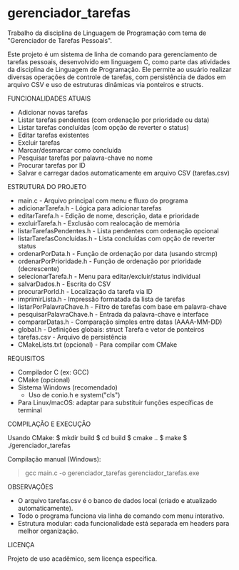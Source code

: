 # gerenciador_tarefas
 Trabalho da disciplina de Linguagem de Programação com tema de "Gerenciador de Tarefas Pessoais".

Este projeto é um sistema de linha de comando para gerenciamento de tarefas pessoais, desenvolvido em linguagem C, como parte das atividades da disciplina de Linguagem de Programação. Ele permite ao usuário realizar diversas operações de controle de tarefas, com persistência de dados em arquivo CSV e uso de estruturas dinâmicas via ponteiros e structs.

FUNCIONALIDADES ATUAIS

- Adicionar novas tarefas
- Listar tarefas pendentes (com ordenação por prioridade ou data)
- Listar tarefas concluídas (com opção de reverter o status)
- Editar tarefas existentes
- Excluir tarefas
- Marcar/desmarcar como concluída
- Pesquisar tarefas por palavra-chave no nome
- Procurar tarefas por ID
- Salvar e carregar dados automaticamente em arquivo CSV (tarefas.csv)

ESTRUTURA DO PROJETO

- main.c - Arquivo principal com menu e fluxo do programa
- adicionarTarefa.h - Lógica para adicionar tarefas
- editarTarefa.h - Edição de nome, descrição, data e prioridade
- excluirTarefa.h - Exclusão com realocação de memória
- listarTarefasPendentes.h - Lista pendentes com ordenação opcional
- listarTarefasConcluidas.h - Lista concluídas com opção de reverter status
- ordenarPorData.h - Função de ordenação por data (usando strcmp)
- ordenarPorPrioridade.h - Função de ordenação por prioridade (decrescente)
- selecionarTarefa.h - Menu para editar/excluir/status individual
- salvarDados.h - Escrita do CSV
- procurarPorId.h - Localização da tarefa via ID
- imprimirLista.h - Impressão formatada da lista de tarefas
- listarPorPalavraChave.h - Filtro de tarefas com base em palavra-chave
- pesquisarPalavraChave.h - Entrada da palavra-chave e interface
- compararDatas.h - Comparação simples entre datas (AAAA-MM-DD)
- global.h - Definições globais: struct Tarefa e vetor de ponteiros
- tarefas.csv - Arquivo de persistência
- CMakeLists.txt (opcional) - Para compilar com CMake

REQUISITOS

- Compilador C (ex: GCC)
- CMake (opcional)
- Sistema Windows (recomendado)
    - Uso de conio.h e system("cls")
- Para Linux/macOS: adaptar para substituir funções específicas de terminal

COMPILAÇÃO E EXECUÇÃO

Usando CMake:
$ mkdir build
$ cd build
$ cmake ..
$ make
$ ./gerenciador_tarefas

Compilação manual (Windows):
> gcc main.c -o gerenciador_tarefas
> gerenciador_tarefas.exe

OBSERVAÇÕES

- O arquivo tarefas.csv é o banco de dados local (criado e atualizado automaticamente).
- Todo o programa funciona via linha de comando com menu interativo.
- Estrutura modular: cada funcionalidade está separada em headers para melhor organização.

LICENÇA

Projeto de uso acadêmico, sem licença específica.
